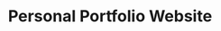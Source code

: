 ---
# src/content/projects/project-1-portfolio.md
title: "Personal Portfolio Website"
description: "My personal portfolio and blog built with Astro and UnoCSS. Focused on the fast performance of a static site and a great developer experience."
techStack: ["Astro", "TypeScript", "UnoCSS", "Bun"]
githubUrl: "https://github.com/0disoft/0disoft.github.io"
liveUrl: "https://0disoft.github.io"
heroImage: "/images/projects/exam-1.webp"
---
